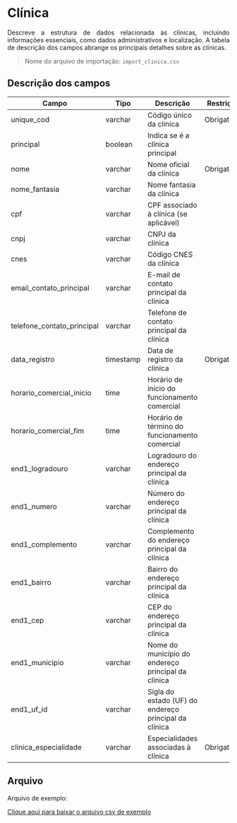 # Clínica

<p align="justify"> 
Descreve a estrutura de dados relacionada às clínicas, incluindo informações essenciais, como dados administrativos e localização. A tabela de descrição dos campos abrange os principais detalhes sobre as clínicas.
</p>

> Nome do arquivo de importação: `import_clinica.csv` 

 ## Descrição dos campos

| Campo                       | Tipo        | Descrição                                                                                     | Restrição       |
|-----------------------------|-------------|---------------------------------------------------------------------------------------------|-----------------|
| unique_cod                  | varchar     | Código único da clínica                                                                     | Obrigatório     |
| principal                   | boolean     | Indica se é a clínica principal                                                            |         |
| nome                        | varchar     | Nome oficial da clínica                                                                    | Obrigatório     |
| nome_fantasia               | varchar     | Nome fantasia da clínica                                                                   |         |
| cpf                         | varchar     | CPF associado à clínica (se aplicável)                                                    |         |
| cnpj                        | varchar     | CNPJ da clínica                                                                            |      |
| cnes                        | varchar     | Código CNES da clínica                                                                     |         |
| email_contato_principal     | varchar     | E-mail de contato principal da clínica                                                    |         |
| telefone_contato_principal  | varchar     | Telefone de contato principal da clínica                                                  |         |
| data_registro               | timestamp   | Data de registro da clínica                                                                | Obrigatório     |
| horario_comercial_inicio    | time        | Horário de início do funcionamento comercial                                               |         |
| horario_comercial_fim       | time        | Horário de término do funcionamento comercial                                              |         |
| end1_logradouro             | varchar     | Logradouro do endereço principal da clínica                                                |         |
| end1_numero                 | varchar     | Número do endereço principal da clínica                                                   |         |
| end1_complemento            | varchar     | Complemento do endereço principal da clínica                                              |         |
| end1_bairro                 | varchar     | Bairro do endereço principal da clínica                                                   |         |
| end1_cep                    | varchar     | CEP do endereço principal da clínica                                                      |         |
| end1_municipio              | varchar     | Nome do município do endereço principal da clínica                                         |         |
| end1_uf_id                  | varchar     | Sigla do estado (UF) do endereço principal da clínica                                      |         |
| clinica_especialidade       | varchar     | Especialidades associadas à clínica                                                       | Obrigatório        |





## Arquivo
<p align="justify">Arquivo de exemplo:</p>

[Clique aqui para baixar o arquivo csv de exemplo](arquivos_exemplos/import_clinica.csv ':ignore')